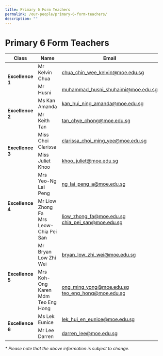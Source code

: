 ```yaml
---
title: Primary 6 Form Teachers
permalink: /our-people/primary-6-form-teachers/
description: ""
---
```

# Primary 6 Form Teachers


<table>
<thead>
  <tr>
    <th>Class</th>
    <th>Name</th>
    <th>Email</th>
  </tr>
</thead>
<tbody>
  <tr>
    <td rowspan="2"><b>Excellence 1</b></td>
    <td>Mr Kelvin Chua</td>
    <td><a href="mailto:chua_chin_wee_kelvin@moe.edu.sg">chua_chin_wee_kelvin@moe.edu.sg</a></td>
  </tr>
  <tr>
    <td>Mr Husni</td>
    <td><a href="mailto:muhammad_husni_shuhaimi@moe.edu.sg">muhammad_husni_shuhaimi@moe.edu.sg</a></td>
  </tr>
  <tr>
    <td rowspan="2"><b>Excellence 2</b></td>
    <td>Ms Kan Amanda</td>
    <td><a href="mailto:kan_hui_ning_amanda@moe.edu.sg">kan_hui_ning_amanda@moe.edu.sg</a></td>
  </tr>
  <tr>
    <td>Mr Keith Tan</td>
    <td><a href="mailto:tan_chye_chong@moe.edu.sg">tan_chye_chong@moe.edu.sg</a></td>
  </tr>
  <tr>
    <td rowspan="2"><b>Excellence 3</b></td>
    <td>Miss Choi Clarissa</td>
    <td><a href="mailto:clarissa_choi_ming_yee@moe.edu.sg">clarissa_choi_ming_yee@moe.edu.sg</a></td>
  </tr>
  <tr>
    <td>Miss Juliet Khoo</td>
    <td><a href="mailto:khoo_juliet@moe.edu.sg">khoo_juliet@moe.edu.sg</a></td>
  </tr>
  <tr>
    <td rowspan="2"><b>Excellence 4</b></td>
    <td>Mrs Yeo-Ng Lai Peng</td>
    <td><a href="mailto:ng_lai_peng_a@moe.edu.sg">ng_lai_peng_a@moe.edu.sg</a></td>
  </tr>
  <tr>
    <td>Mr Liow Zhong Fa<br>Mrs Leow-Chia Pei San</td>
    <td><a href="mailto:liow_zhong_fa@moe.edu.sg">liow_zhong_fa@moe.edu.sg</a><br><a href="mailto:chia_pei_san@moe.edu.sg">chia_pei_san@moe.edu.sg</a></td>
  </tr>
  <tr>
    <td rowspan="2"><b>Excellence 5</b></td>
    <td>Mr Bryan Low Zhi Wei</td>
    <td><a href="mailto:bryan_low_zhi_wei@moe.edu.sg">bryan_low_zhi_wei@moe.edu.sg</a></td>
  </tr>
  <tr>
    <td>Mrs Koh-Ong Karen<br>Mdm Teo Eng Hong</td>
    <td><a href="mailto:ong_ming_yong@moe.edu.sg">ong_ming_yong@moe.edu.sg</a><br><a href="mailto:teo_eng_hong@moe.edu.sg">teo_eng_hong@moe.edu.sg</a></td>
  </tr>
  <tr>
    <td rowspan="2"><b>Excellence 6</b></td>
    <td>Ms Lek Eunice</td>
    <td><a href="mailto:lek_hui_en_eunice@moe.edu.sg">lek_hui_en_eunice@moe.edu.sg</a></td>
  </tr>
  <tr>
    <td>Mr Lee Darren</td>
    <td><a href="mailto:darren_lee@moe.edu.sg">darren_lee@moe.edu.sg</a></td>
  </tr>
</tbody>
</table>

_\* Please note that the above information is subject to change._